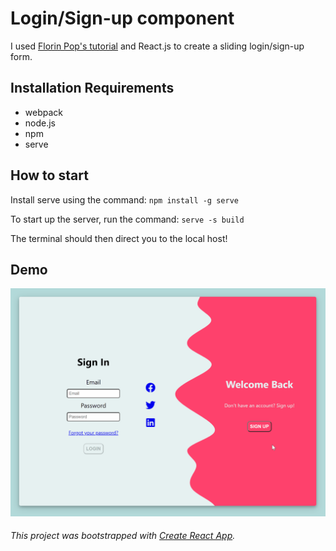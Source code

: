 # Login/Sign-up component

I used [Florin Pop's tutorial](https://www.florin-pop.com/blog/2019/03/double-slider-sign-in-up-form/) and React.js to create a sliding login/sign-up form. 

## Installation Requirements 

- webpack
- node.js
- npm
- serve

## How to start 

Install serve using the command:
` npm install -g serve `

To start up the server, run the command:
` serve -s build `

The terminal should then direct you to the local host!

## Demo
![Login/signup Component Demo](login-signup.gif)

###### This project was bootstrapped with [Create React App](https://github.com/facebook/create-react-app).

